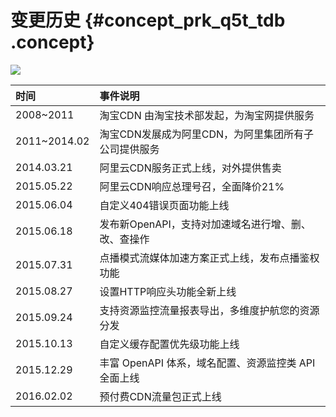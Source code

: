 # 变更历史 {#concept_prk_q5t_tdb .concept}

![](http://static-aliyun-doc.oss-cn-hangzhou.aliyuncs.com/assets/img/5104/4901_zh-CN.png)

|时间|事件说明|
|:-|:---|
|2008~2011|淘宝CDN 由淘宝技术部发起，为淘宝网提供服务|
|2011~2014.02|淘宝CDN发展成为阿里CDN，为阿里集团所有子公司提供服务|
|2014.03.21|阿里云CDN服务正式上线，对外提供售卖|
|2015.05.22|阿里云CDN响应总理号召，全面降价21%|
|2015.06.04|自定义404错误页面功能上线|
|2015.06.18|发布新OpenAPI，支持对加速域名进行增、删、改、查操作|
|2015.07.31|点播模式流媒体加速方案正式上线，发布点播鉴权功能|
|2015.08.27|设置HTTP响应头功能全新上线|
|2015.09.24|支持资源监控流量报表导出，多维度护航您的资源分发|
|2015.10.13|自定义缓存配置优先级功能上线|
|2015.12.29|丰富 OpenAPI 体系，域名配置、资源监控类 API 全面上线|
|2016.02.02|预付费CDN流量包正式上线|

